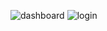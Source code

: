 ![dashboard](https://github.com/homersalazar/e-commerce/assets/110954891/e1140f0f-f1c5-43eb-b169-2cb86843b621)
![login](https://github.com/homersalazar/e-commerce/assets/110954891/657691f0-2b91-4c3a-8466-7c2862513a45)


